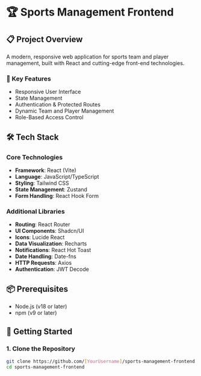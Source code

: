 # 🏆 Sports Management Frontend

## 📋 Project Overview
A modern, responsive web application for sports team and player management, built with React and cutting-edge front-end technologies.

### 🌟 Key Features
- Responsive User Interface
- State Management
- Authentication & Protected Routes
- Dynamic Team and Player Management
- Role-Based Access Control

## 🛠 Tech Stack

### Core Technologies
- **Framework**: React (Vite)
- **Language**: JavaScript/TypeScript
- **Styling**: Tailwind CSS
- **State Management**: Zustand
- **Form Handling**: React Hook Form

### Additional Libraries
- **Routing**: React Router
- **UI Components**: Shadcn/UI
- **Icons**: Lucide React
- **Data Visualization**: Recharts
- **Notifications**: React Hot Toast
- **Date Handling**: Date-fns
- **HTTP Requests**: Axios
- **Authentication**: JWT Decode

## 📦 Prerequisites
- Node.js (v18 or later)
- npm (v9 or later)

## 🚀 Getting Started

### 1. Clone the Repository
```bash
git clone https://github.com/[YourUsername]/sports-management-frontend.git
cd sports-management-frontend
```

